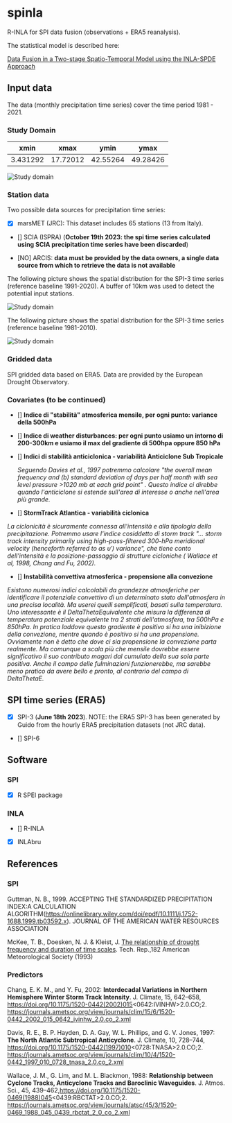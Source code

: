 # spinla

R-INLA for SPI data fusion (observations + ERA5 reanalysis). 

The statistical model is described here:

[Data Fusion in a Two-stage Spatio-Temporal Model using the INLA-SPDE Approach](https://arxiv.org/abs/2207.10027)

## Input data

The data (monthly precipitation time series) cover the time period 1981 - 2021.

### Study Domain

| xmin | xmax | ymin | ymax |
|------|------|------|------|
| 3.431292 | 17.72012 | 42.55264 | 49.28426 |

![Study domain](./img/spinla_domain.png)


### Station data

Two possible data sources for precipitation time series:

- [X] marsMET (JRC): This dataset includes 65 stations (13 from Italy).

- [] SCIA (ISPRA) (**October 19th 2023: the spi time series calculated using SCIA precipitation time series have been discarded**)
  
- [NO] ARCIS: **data must be provided by the data owners, a single data source from which to retrieve the data is not available**

The following picture shows the spatial distribution for the SPI-3 time series (reference baseline 1991-2020). A buffer of 10km was used to detect the potential input stations. 

![Study domain](./img/map_spi3_1991_2020.png)

The following picture shows the spatial distribution for the SPI-3 time series (reference baseline 1981-2010).

![Study domain](./img/map_spi3_1981_2010.png)



### Gridded data

SPI gridded data based on ERA5. Data are provided by the European Drought Observatory.  

### Covariates (to be continued)

- [] **Indice di "stabilità" atmosferica mensile, per ogni punto: variance della 500hPa**

- [] **Indice di weather disturbances: per ogni punto usiamo un intorno di 200-300km e usiamo il max del gradiente di 500hpa oppure 850 hPa**

- [] **Indici di stabilità anticiclonica - variabilità Anticiclone Sub Tropicale**

  *Seguendo Davies et al., 1997 potremmo calcolare "the overall mean frequency and (b) standard deviation of days per half month with sea level pressure >1020 mb at each grid point" . Questo indice ci direbbe quando l'anticiclone si estende sull'area di interesse o anche nell'area più grande.*

- [] **StormTrack Atlantica - variabilità ciclonica**
  
*La ciclonicità è sicuramente connessa all'intensità e alla tipologia della precipitazione. Potremmo usare l'indice cosiddetto di storm track "... storm track intensity primarily using high-pass-filtered 300-hPa meridional velocity (henceforth referred to as υ′) variance", che tiene conto dell'intensità e la posizione-passaggio di strutture cicloniche ( Wallace et al, 1998, Chang and Fu, 2002).*

- [] **Instabilità convettiva atmosferica - propensione alla convezione**
  
*Esistono numerosi indici calcolabili da grandezze atmosferiche per identificare il potenziale convettivo di un determinato stato dell'atmosfera in una precisa località. Ma userei quelli semplificati, basati sulla temperatura. Uno interessante è il DeltaThetaEquivalente che misura la differenza di temperatura potenziale equivalente tra 2 strati dell'atmosfera, tra 500hPa e 850hPa. In pratica laddove questo gradiente è positivo si ha una inibizione della convezione,  mentre quando è positivo si ha una propensione. Ovviamente non è detto che dove ci sia propensione la convezione parta realmente. Ma comunque a scala più che mensile dovrebbe essere significativo il suo contributo magari dal cumulato della sua sola parte positiva.  Anche il campo delle fulminazioni funzionerebbe, ma sarebbe meno pratico da avere bello e pronto, al contrario del campo di DeltaThetaE.*

## SPI time series (ERA5)

- [x] SPI-3 (**June 18th 2023**). NOTE: the ERA5 SPI-3 has been generated by Guido from the hourly ERA5 precipitation datasets (not JRC data).
- [] SPI-6

## Software

### SPI

- [x] R SPEI package 

### INLA

- [] R-INLA
- [X] INLAbru

## References

### SPI

Guttman, N. B., 1999. ACCEPTING THE STANDARDIZED PRECIPITATION INDEX:A CALCULATION ALGORITHM(https://onlinelibrary.wiley.com/doi/epdf/10.1111/j.1752-1688.1999.tb03592.x). JOURNAL OF THE AMERICAN WATER RESOURCES ASSOCIATION

McKee, T. B., Doesken, N. J. & Kleist, J. [The relationship of drought frequency and duration of time scales](https://www.droughtmanagement.info/literature/AMS_Relationship_Drought_Frequency_Duration_Time_Scales_1993.pdf). Tech. Rep.,182 American Meteorological Society (1993) 

### Predictors

Chang, E. K. M., and Y. Fu, 2002: **Interdecadal Variations in Northern Hemisphere Winter Storm Track Intensity**. J. Climate, 15, 642–658, https://doi.org/10.1175/1520-0442(2002)015<0642:IVINHW>2.0.CO;2.
https://journals.ametsoc.org/view/journals/clim/15/6/1520-0442_2002_015_0642_ivinhw_2.0.co_2.xml 
 
Davis, R. E., B. P. Hayden, D. A. Gay, W. L. Phillips, and G. V. Jones, 1997: **The North Atlantic Subtropical Anticyclone**. J. Climate, 10, 728–744, https://doi.org/10.1175/1520-0442(1997)010<0728:TNASA>2.0.CO;2. 
https://journals.ametsoc.org/view/journals/clim/10/4/1520-0442_1997_010_0728_tnasa_2.0.co_2.xml 
 
Wallace, J. M., G. Lim, and M. L. Blackmon, 1988: **Relationship between Cyclone Tracks, Anticyclone Tracks and Baroclinic Waveguides**. J. Atmos. Sci., 45, 439–462,https://doi.org/10.1175/1520-0469(1988)045<0439:RBCTAT>2.0.CO;2. 
https://journals.ametsoc.org/view/journals/atsc/45/3/1520-0469_1988_045_0439_rbctat_2_0_co_2.xml




  


